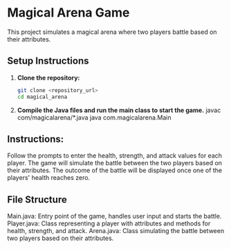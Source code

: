 # Magical Arena Game

This project simulates a magical arena where two players battle based on their attributes.

## Setup Instructions

1. **Clone the repository:**
   ```bash
   git clone <repository_url>
   cd magical_arena

2. **Compile the Java files and run the main class to start the game.**
   javac com/magicalarena/*.java
   java com.magicalarena.Main

## Instructions:

Follow the prompts to enter the health, strength, and attack values for each player.
The game will simulate the battle between the two players based on their attributes.
The outcome of the battle will be displayed once one of the players' health reaches zero.


## File Structure
Main.java: Entry point of the game, handles user input and starts the battle.
Player.java: Class representing a player with attributes and methods for health, strength, and attack.
Arena.java: Class simulating the battle between two players based on their attributes.
